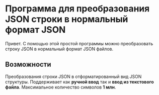 # Программа для преобразования JSON строки в нормальный формат JSON

Привет. С помощью этой простой программы можно преобразовать строку JSON в нормальный формат JSON файлов.

## Возможности
Преобразования строки JSON в отформатированный вид JSON структуры.
Поддерживает как **ручной ввод** так и **ввод из текстового файла**.
Максимальное количество символов **1 млн**.
